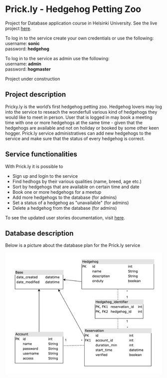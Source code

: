 # Prick.ly - Hedgehog Petting Zoo
Project for Database application course in Helsinki University. See the live project [here](https://prickly.herokuapp.com/).

To log in to the service create your own credentials or use the following:\
username:<b> sonic</b>\
password:<b> hedgehog</b>

To log in to the service as admin use the following:\
username:<b> admin</b>\
password:<b> hogmaster</b>

Project under construction

## Project description
Pricky.ly is the world’s first hedgehog petting zoo. Hedgehog lovers may log into the service to reseach the wonderfull various kind of hedgehogs they would like to meet in person. User that is logged in may book a meeting time with one or more hedgehogs at the same time - given that the hedgehogs are available and not on holiday or booked by some other keen hogger. Prick.ly service administratives can add new hedgehogs to the service and make sure that the status of every hedgehog is correct.

## Service functionalities
With Prick.ly it is possible to
- Sign up and login to the service
- Find hedhogs by their various qualities (name, breed, age etc.)
- Sort by hedgehogs that are available on certain time and date
- Book one or more hedgehogs for a meetup
- Add more hedgehogs to the database (for admins)
- Set a status of a hedgehog as "unavailable" (for admins)
- Delete a hedgehog from the database (for admins)

To see the updated user stories documentation, visit [here](documentation/userstories.md).

## Database description
Below is a picture about the database plan for the Prick.ly service

![DB Prick.ly](documentation/prickly_db.png)

